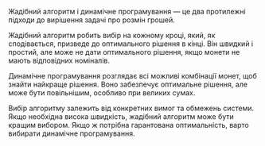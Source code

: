 Жадібний алгоритм і динамічне програмування — це два протилежні підходи до вирішення задачі про розмін грошей.

Жадібний алгоритм робить вибір на кожному кроці, який, як сподівається, призведе до оптимального рішення в кінці. Він швидкий і простий, але може не дати оптимального рішення, якщо монети не мають відповідних номіналів.

Динамічне програмування розглядає всі можливі комбінації монет, щоб знайти найкраще рішення. Воно забезпечує оптимальне рішення, але може бути повільнішим, особливо при великих сумах.

Вибір алгоритму залежить від конкретних вимог та обмежень системи. Якщо необхідна висока швидкість, жадібний алгоритм може бути кращим вибором. Якщо ж потрібна гарантована оптимальність, варто вибирати динамічне програмування.